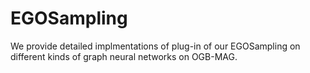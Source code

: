 # EGOSampling

We provide detailed implmentations of plug-in of our EGOSampling on different kinds of graph neural networks on OGB-MAG.
